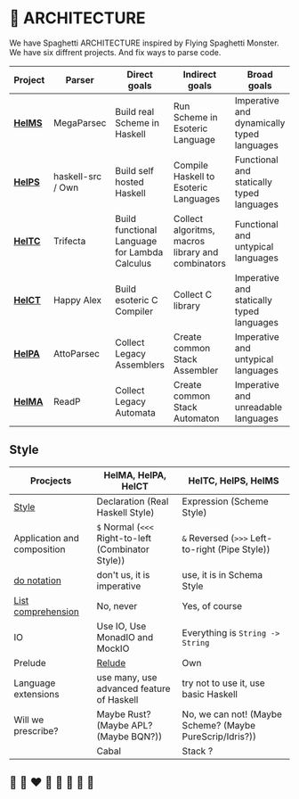 # 📐 ARCHITECTURE

We have Spaghetti ARCHITECTURE inspired by Flying Spaghetti Monster.
We have six diffrent projects. And fix ways to parse code.

| Project | Parser | Direct goals | Indirect goals | Broad goals |
| ---     | ---    | --- | --- | --- |
| **[HelMS](http://helvm.org/helms)** | MegaParsec        | Build real Scheme in Haskell | Run Scheme in Esoteric Language | Imperative and dynamically typed languages |
| **[HelPS](http://helvm.org/helps)** | haskell-src / Own | Build self hosted Haskell | Compile Haskell to Esoteric Languages | Functional and statically typed languages |
| **[HelTC](http://helvm.org/heltc)** | Trifecta          | Build functional Language for Lambda Calculus | Collect algoritms, macros library and combinators | Functional and untypical languages |
| **[HelCT](http://helvm.org/helct)** | Happy Alex        | Build esoteric C Compiler | Collect C library | Imperative and statically typed languages |
| **[HelPA](http://helvm.org/helpa)** | AttoParsec        | Collect Legacy Assemblers | Create common Stack Assembler | Imperative and untypical languages |
| **[HelMA](http://helvm.org/helma)** | ReadP             | Collect Legacy Automata | Create common Stack Automaton | Imperative and unreadable languages |
## Style

| Procjects | HelMA, HelPA, HelCT | HelTC, HelPS, HelMS |
| --- | --- | --- |
| [Style](https://wiki.haskell.org/Declaration_vs._expression_style) | Declaration (Real Haskell Style) | Expression (Scheme Style) |
| Application and composition | `$` Normal (`<<<` Right-to-left (Combinator Style)) | `&` Reversed (`>>>` Left-to-right (Pipe Style))|
| [do notation](https://wiki.haskell.org/Do_notation_considered_harmful) | don't us, it is imperative | use, it is in Schema Style |
| [List comprehension](https://wiki.haskell.org/List_comprehension) | No, never | Yes, of course |
| IO | Use IO, Use MonadIO and MockIO | Everything is `String -> String` |
| Prelude | [Relude](https://kowainik.github.io/projects/relude) | Own |
| Language extensions | use many, use advanced feature of Haskell | try not to use it, use basic Haskell |
| Will we prescribe? | Maybe Rust? (Maybe APL? (Maybe BQN?)) |No, we can not! (Maybe Scheme? (Maybe PureScrip/Idris?)) |
| | Cabal | Stack ? |

## 🦄 🌈 ❤️ 💛 💚 💙 🤍 🖤
